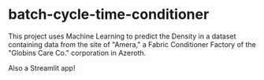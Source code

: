 # batch-cycle-time-conditioner
This project uses Machine Learning to predict the Density in a dataset containing data from the site of "Amera," a Fabric Conditioner Factory of the "Globins Care Co." corporation in Azeroth.

Also a Streamlit app!
